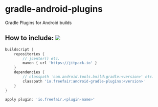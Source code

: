 # gradle-android-plugins
Gradle Plugins for Android builds

## How to include: [![](https://jitpack.io/v/io.freefair/android-gradle-plugins.svg)](https://jitpack.io/#io.freefair/android-gradle-plugins)

```gradle
buildscript {
    repositories {
        // jcenter() etc.
        maven { url 'https://jitpack.io' }
    }
    dependencies {
        // classpath 'com.android.tools.build:gradle:<version>' etc.
        classpath 'io.freefair:android-gradle-plugins:<version>'
    }
}
```
```gradle
apply plugin: 'io.freefair.<plugin-name>'
```

